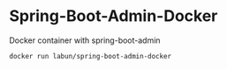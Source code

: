 # Spring-Boot-Admin-Docker
Docker container with spring-boot-admin

```
docker run labun/spring-boot-admin-docker
```


